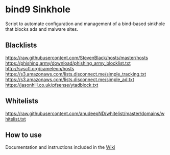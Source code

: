 # bind9 Sinkhole
Script to automate configuration and management of a bind-based sinkhole that blocks ads and malware sites.

## Blacklists
https://raw.githubusercontent.com/StevenBlack/hosts/master/hosts
https://phishing.army/download/phishing_army_blocklist.txt
http://sysctl.org/cameleon/hosts
https://s3.amazonaws.com/lists.disconnect.me/simple_tracking.txt
https://s3.amazonaws.com/lists.disconnect.me/simple_ad.txt  
https://jasonhill.co.uk/pfsense/ytadblock.txt

## Whitelists
https://raw.githubusercontent.com/anudeepND/whitelist/master/domains/whitelist.txt  

## How to use
Documentation and instructions included in the [Wiki](https://github.com/albertodall/bind-sinkhole/wiki)
